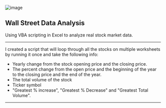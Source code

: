 ![image](https://kmciurlionis.files.wordpress.com/2011/04/ap0809150155821.jpg)

## Wall Street Data Analysis

Using VBA scripting in Excel to analyze real stock market data.
___
I created a script that will loop through all the stocks on multiple worksheets by running it once and take the following info:

* Yearly change from the stock opening price and the closing price.
* The percent change from the open price and the beginning of the year to the closing price and the end of the year.
* The total volume of the stock
* Ticker symbol
* "Greatest % increase", "Greatest % Decrease" and "Greatest Total Volume".
___
